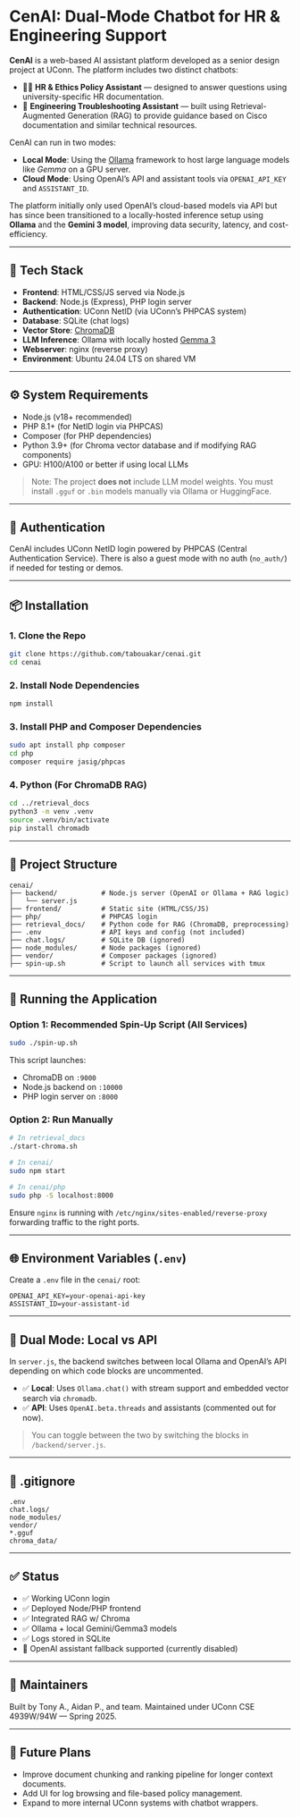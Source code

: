 # CenAI: Dual-Mode Chatbot for HR & Engineering Support

**CenAI** is a web-based AI assistant platform developed as a senior design project at UConn. The platform includes two distinct chatbots:

- 🧑‍💼 **HR & Ethics Policy Assistant** — designed to answer questions using university-specific HR documentation.
- 🔧 **Engineering Troubleshooting Assistant** — built using Retrieval-Augmented Generation (RAG) to provide guidance based on Cisco documentation and similar technical resources.

CenAI can run in two modes:
- **Local Mode**: Using the [Ollama](https://ollama.com) framework to host large language models like *Gemma* on a GPU server.
- **Cloud Mode**: Using OpenAI’s API and assistant tools via `OPENAI_API_KEY` and `ASSISTANT_ID`.

The platform initially only used OpenAI’s cloud-based models via API but has since been transitioned to a locally-hosted inference setup using **Ollama** and the **Gemini 3 model**, improving data security, latency, and cost-efficiency.

---

## 🔧 Tech Stack

- **Frontend**: HTML/CSS/JS served via Node.js
- **Backend**: Node.js (Express), PHP login server
- **Authentication**: UConn NetID (via UConn’s PHPCAS system)
- **Database**: SQLite (chat logs)
- **Vector Store**: [ChromaDB](https://www.trychroma.com/)
- **LLM Inference**: Ollama with locally hosted [Gemma 3](https://ollama.com/library/gemma)
- **Webserver**: nginx (reverse proxy)
- **Environment**: Ubuntu 24.04 LTS on shared VM

---

## ⚙️ System Requirements

- Node.js (v18+ recommended)
- PHP 8.1+ (for NetID login via PHPCAS)
- Composer (for PHP dependencies)
- Python 3.9+ (for Chroma vector database and if modifying RAG components)
- GPU: H100/A100 or better if using local LLMs

> Note: The project **does not** include LLM model weights. You must install `.gguf` or `.bin` models manually via Ollama or HuggingFace.

---

## 🔐 Authentication

CenAI includes UConn NetID login powered by PHPCAS (Central Authentication Service). There is also a guest mode with no auth (`no_auth/`) if needed for testing or demos.

---

## 📦 Installation

### 1. Clone the Repo

```bash
git clone https://github.com/tabouakar/cenai.git
cd cenai
```

### 2. Install Node Dependencies

```bash
npm install
```

### 3. Install PHP and Composer Dependencies

```bash
sudo apt install php composer
cd php
composer require jasig/phpcas
```

### 4. Python (For ChromaDB RAG)

```bash
cd ../retrieval_docs
python3 -m venv .venv
source .venv/bin/activate
pip install chromadb
```

---

## 🔧 Project Structure

```
cenai/
├── backend/           # Node.js server (OpenAI or Ollama + RAG logic)
│   └── server.js
├── frontend/          # Static site (HTML/CSS/JS)
├── php/               # PHPCAS login
├── retrieval_docs/    # Python code for RAG (ChromaDB, preprocessing)
├── .env               # API keys and config (not included)
├── chat.logs/         # SQLite DB (ignored)
├── node_modules/      # Node packages (ignored)
├── vendor/            # Composer packages (ignored)
├── spin-up.sh         # Script to launch all services with tmux
```

---

## 🧪 Running the Application

### Option 1: Recommended Spin-Up Script (All Services)

```bash
sudo ./spin-up.sh
```

This script launches:

- ChromaDB on `:9000`
- Node.js backend on `:10000`
- PHP login server on `:8000`

### Option 2: Run Manually

```bash
# In retrieval_docs
./start-chroma.sh

# In cenai/
sudo npm start

# In cenai/php
sudo php -S localhost:8000
```

Ensure `nginx` is running with `/etc/nginx/sites-enabled/reverse-proxy` forwarding traffic to the right ports.

---

## 🌐 Environment Variables (`.env`)

Create a `.env` file in the `cenai/` root:

```
OPENAI_API_KEY=your-openai-api-key
ASSISTANT_ID=your-assistant-id
```

---

## 🧠 Dual Mode: Local vs API

In `server.js`, the backend switches between local Ollama and OpenAI’s API depending on which code blocks are uncommented.

- ✅ **Local**: Uses `Ollama.chat()` with stream support and embedded vector search via `chromadb`.
- ✅ **API**: Uses `OpenAI.beta.threads` and assistants (commented out for now).

> You can toggle between the two by switching the blocks in `/backend/server.js`.

---

## 🧼 .gitignore

```
.env
chat.logs/
node_modules/
vendor/
*.gguf
chroma_data/
```

---

## ✅ Status

- ✅ Working UConn login
- ✅ Deployed Node/PHP frontend
- ✅ Integrated RAG w/ Chroma
- ✅ Ollama + local Gemini/Gemma3 models
- ✅ Logs stored in SQLite
- 🧪 OpenAI assistant fallback supported (currently disabled)

---

## 📣 Maintainers

Built by Tony A., Aidan P., and team. Maintained under UConn CSE 4939W/94W — Spring 2025.

---

## 🧠 Future Plans

- Improve document chunking and ranking pipeline for longer context documents.
- Add UI for log browsing and file-based policy management.
- Expand to more internal UConn systems with chatbot wrappers.
